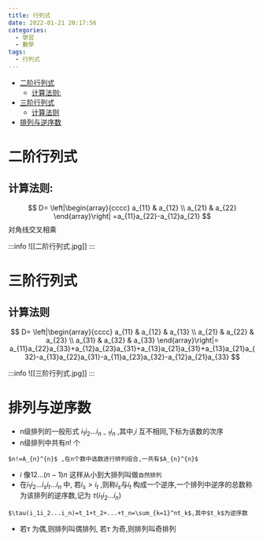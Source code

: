 ```yaml
---
title: 行列式
date: 2022-01-21 20:17:56
categories:
  - 學習
  - 數學
tags:
  - 行列式
---
```


- [二阶行列式](#二阶行列式)
  - [计算法则:](#计算法则)
- [三阶行列式](#三阶行列式)
  - [计算法则](#计算法则-1)
- [排列与逆序数](#排列与逆序数)

# 二阶行列式
## 计算法则:
$$
D=
\left|\begin{array}{cccc}
a_{11} & a_{12} \\
a_{21} & a_{22}
\end{array}\right|
=a_{11}a_{22}-a_{12}a_{21}
$$
对角线交叉相乘

:::info
![[二阶行列式.jpg]]
:::

# 三阶行列式
## 计算法则
$$
D=
\left|\begin{array}{cccc}
a_{11} & a_{12} & a_{13} \\
a_{21} & a_{22} & a_{23} \\
a_{31} & a_{32} & a_{33}
\end{array}\right|=
a_{11}a_{22}a_{33}+a_{12}a_{23}a_{31}+a_{13}a_{21}a_{31}+a_{13}a_{21}a_{32}-a_{13}a_{22}a_{31}-a_{11}a_{23}a_{32}-a_{12}a_{21}a_{33}
$$

:::info
![[三阶行列式.jpg]]
:::

# 排列与逆序数
- n级排列的一般形式 $i_{1}i_{2}...i_{n-1}i_{n}$ ,其中,$i$ 互不相同,下标为该数的次序
- n级排列中共有$n!$ 个

```ad-tip
$n!=A_{n}^{n}$ ,在n个数中选数进行排列组合,一共有$A_{n}^{n}$
```

- $i$ 像$12...(n-1)n$ 这样从小到大排列叫做`自然排列`
- 在$i_1i_2...i_si_t...i_n$ 中, 若$i_s>i_t$  ,则称$i_s$与$i_t$ 构成一个逆序,一个排列中逆序的总数称为该排列的逆序数,记为 $\tau(i_1i_2...i_n)$
```ad-tip
$\tau(i_1i_2...i_n)=t_1+t_2+...+t_n=\sum_{k=1}^nt_k$,其中$t_k$为逆序数
```
- 若$\tau$ 为偶,则排列叫偶排列, 若$\tau$ 为奇,则排列叫奇排列

